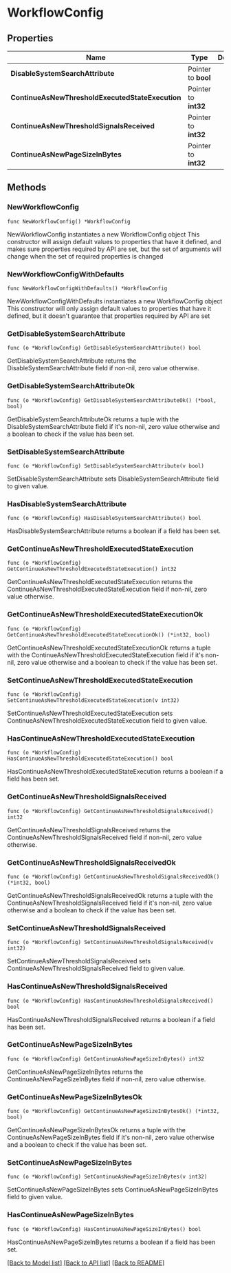 # WorkflowConfig

## Properties

Name | Type | Description | Notes
------------ | ------------- | ------------- | -------------
**DisableSystemSearchAttribute** | Pointer to **bool** |  | [optional] 
**ContinueAsNewThresholdExecutedStateExecution** | Pointer to **int32** |  | [optional] 
**ContinueAsNewThresholdSignalsReceived** | Pointer to **int32** |  | [optional] 
**ContinueAsNewPageSizeInBytes** | Pointer to **int32** |  | [optional] 

## Methods

### NewWorkflowConfig

`func NewWorkflowConfig() *WorkflowConfig`

NewWorkflowConfig instantiates a new WorkflowConfig object
This constructor will assign default values to properties that have it defined,
and makes sure properties required by API are set, but the set of arguments
will change when the set of required properties is changed

### NewWorkflowConfigWithDefaults

`func NewWorkflowConfigWithDefaults() *WorkflowConfig`

NewWorkflowConfigWithDefaults instantiates a new WorkflowConfig object
This constructor will only assign default values to properties that have it defined,
but it doesn't guarantee that properties required by API are set

### GetDisableSystemSearchAttribute

`func (o *WorkflowConfig) GetDisableSystemSearchAttribute() bool`

GetDisableSystemSearchAttribute returns the DisableSystemSearchAttribute field if non-nil, zero value otherwise.

### GetDisableSystemSearchAttributeOk

`func (o *WorkflowConfig) GetDisableSystemSearchAttributeOk() (*bool, bool)`

GetDisableSystemSearchAttributeOk returns a tuple with the DisableSystemSearchAttribute field if it's non-nil, zero value otherwise
and a boolean to check if the value has been set.

### SetDisableSystemSearchAttribute

`func (o *WorkflowConfig) SetDisableSystemSearchAttribute(v bool)`

SetDisableSystemSearchAttribute sets DisableSystemSearchAttribute field to given value.

### HasDisableSystemSearchAttribute

`func (o *WorkflowConfig) HasDisableSystemSearchAttribute() bool`

HasDisableSystemSearchAttribute returns a boolean if a field has been set.

### GetContinueAsNewThresholdExecutedStateExecution

`func (o *WorkflowConfig) GetContinueAsNewThresholdExecutedStateExecution() int32`

GetContinueAsNewThresholdExecutedStateExecution returns the ContinueAsNewThresholdExecutedStateExecution field if non-nil, zero value otherwise.

### GetContinueAsNewThresholdExecutedStateExecutionOk

`func (o *WorkflowConfig) GetContinueAsNewThresholdExecutedStateExecutionOk() (*int32, bool)`

GetContinueAsNewThresholdExecutedStateExecutionOk returns a tuple with the ContinueAsNewThresholdExecutedStateExecution field if it's non-nil, zero value otherwise
and a boolean to check if the value has been set.

### SetContinueAsNewThresholdExecutedStateExecution

`func (o *WorkflowConfig) SetContinueAsNewThresholdExecutedStateExecution(v int32)`

SetContinueAsNewThresholdExecutedStateExecution sets ContinueAsNewThresholdExecutedStateExecution field to given value.

### HasContinueAsNewThresholdExecutedStateExecution

`func (o *WorkflowConfig) HasContinueAsNewThresholdExecutedStateExecution() bool`

HasContinueAsNewThresholdExecutedStateExecution returns a boolean if a field has been set.

### GetContinueAsNewThresholdSignalsReceived

`func (o *WorkflowConfig) GetContinueAsNewThresholdSignalsReceived() int32`

GetContinueAsNewThresholdSignalsReceived returns the ContinueAsNewThresholdSignalsReceived field if non-nil, zero value otherwise.

### GetContinueAsNewThresholdSignalsReceivedOk

`func (o *WorkflowConfig) GetContinueAsNewThresholdSignalsReceivedOk() (*int32, bool)`

GetContinueAsNewThresholdSignalsReceivedOk returns a tuple with the ContinueAsNewThresholdSignalsReceived field if it's non-nil, zero value otherwise
and a boolean to check if the value has been set.

### SetContinueAsNewThresholdSignalsReceived

`func (o *WorkflowConfig) SetContinueAsNewThresholdSignalsReceived(v int32)`

SetContinueAsNewThresholdSignalsReceived sets ContinueAsNewThresholdSignalsReceived field to given value.

### HasContinueAsNewThresholdSignalsReceived

`func (o *WorkflowConfig) HasContinueAsNewThresholdSignalsReceived() bool`

HasContinueAsNewThresholdSignalsReceived returns a boolean if a field has been set.

### GetContinueAsNewPageSizeInBytes

`func (o *WorkflowConfig) GetContinueAsNewPageSizeInBytes() int32`

GetContinueAsNewPageSizeInBytes returns the ContinueAsNewPageSizeInBytes field if non-nil, zero value otherwise.

### GetContinueAsNewPageSizeInBytesOk

`func (o *WorkflowConfig) GetContinueAsNewPageSizeInBytesOk() (*int32, bool)`

GetContinueAsNewPageSizeInBytesOk returns a tuple with the ContinueAsNewPageSizeInBytes field if it's non-nil, zero value otherwise
and a boolean to check if the value has been set.

### SetContinueAsNewPageSizeInBytes

`func (o *WorkflowConfig) SetContinueAsNewPageSizeInBytes(v int32)`

SetContinueAsNewPageSizeInBytes sets ContinueAsNewPageSizeInBytes field to given value.

### HasContinueAsNewPageSizeInBytes

`func (o *WorkflowConfig) HasContinueAsNewPageSizeInBytes() bool`

HasContinueAsNewPageSizeInBytes returns a boolean if a field has been set.


[[Back to Model list]](../README.md#documentation-for-models) [[Back to API list]](../README.md#documentation-for-api-endpoints) [[Back to README]](../README.md)


